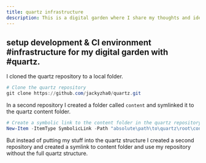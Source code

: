 ```yaml
---
title: quartz infrastructure
description: This is a digital garden where I share my thoughts and ideas.
---
```


## setup development & CI environment #infrastructure for my digital garden with #quartz.

I cloned the quartz repository to a local folder.
```powershell
# Clone the quartz repository
git clone https://github.com/jackyzha0/quartz.git
```

In a second repository I created a folder called `content` and symlinked it to the quartz content folder.
```powershell
# Create a symbolic link to the content folder in the quartz repository
New-Item -ItemType SymbolicLink -Path "absolute\path\to\quartz\root\content" -Target "absolute\path\to\my-quartz\root\content"
```


 But instead of putting my stuff into the quartz structure I created a second repository and created a symlink to content folder and use my repository without the full quartz structure.